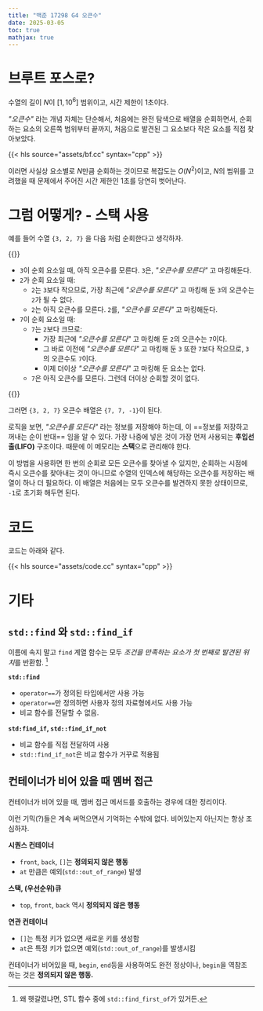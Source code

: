 ```yaml
---
title: "백준 17298 G4 오큰수"
date: 2025-03-05
toc: true
mathjax: true
---
```


<!-- 

60분, 못 풀었음

-->

# 브루트 포스로?

수열의 길이 $N$이 $[1, 10^6]$ 범위이고, 시간 제한이 1초이다.

*"오큰수"* 라는 개념 자체는 단순해서, 처음에는 완전 탐색으로 배열을 순회하면서, 순회하는 요소의 오른쪽 범위부터 끝까지, 처음으로 발견된 그 요소보다 작은 요소를 직접 찾아보았다.

{{< hls source="assets/bf.cc" syntax="cpp" >}}

이러면 사실상 요소별로 $N$만큼 순회하는 것이므로 복잡도는 $O(N^2)$이고, $N$의 범위를 고려했을 때 문제에서 주어진 시간 제한인 1초를 당연히 벗어난다.

# 그럼 어떻게? - 스택 사용

예를 들어 수열 `{3, 2, 7}` 을 다음 처럼 순회한다고 생각하자.

{{<admo>}}

* `3`이 순회 요소일 때, 아직 오큰수를 모른다. `3`은, *"오큰수를 모른다"* 고 마킹해둔다.
* `2`가 순회 요소일 때:
  * `2`는 `3`보다 작으므로, 가장 최근에 *"오큰수를 모른다"* 고 마킹해 둔 `3`의 오큰수는 `2`가 될 수 없다.
  * `2`는 아직 오큰수를 모른다. `2`를, *"오큰수를 모른다"* 고 마킹해둔다.
* `7`이 순회 요소일 때:
  * `7`는 `2`보다 크므로: 
    * 가장 최근에 *"오큰수를 모른다"* 고 마킹해 둔 `2`의 오큰수는 `7`이다.
    * 그 바로 이전에 *"오큰수를 모른다"* 고 마킹해 둔 `3` 또한 `7`보다 작으므로, `3`의 오큰수도 `7`이다.
    * 이제 더이상 *"오큰수를 모른다"* 고 마킹해 둔 요소는 없다.
  * `7`은 아직 오큰수를 모른다. 그런데 더이상 순회할 것이 없다.

{{</admo>}}

그러면 `{3, 2, 7}` 오큰수 배열은 `{7, 7, -1}`이 된다.

로직을 보면, *"오큰수를 모든다"* 라는 정보를 저장해야 하는데, 이 ==정보를 저장하고 꺼내는 순이 반대== 임을 알 수 있다. 가장 나중에 넣은 것이 가장 먼저 사용되는 **후입선출(LIFO)** 구조이다. 때문에 이 메모리는 **스택**으로 관리해야 한다.

이 방법을 사용하면 한 번의 순회로 모든 오큰수를 찾아낼 수 있지만, 순회하는 시점에 즉시 오큰수를 찾아내는 것이 아니므로 수열의 인덱스에 해당하는 오큰수를 저장하는 배열이 하나 더 필요하다. 이 배열은 처음에는 모두 오큰수를 발견하지 못한 상태이므로, `-1`로 초기화 해두면 된다.

# 코드

코드는 아래와 같다.

{{< hls source="assets/code.cc" syntax="cpp" >}}

# 기타

## `std::find` 와 `std::find_if`

이름에 속지 말고 `find` 계열 함수는 모두 *조건을 만족하는 요소가 첫 번째로 발견된 위치*를 반환함. [^1] 

[^1]: 왜 헷갈렸냐면, STL 함수 중에 `std::find_first_of`가 있거든.

**`std::find`**

* `operator==`가 정의된 타입에서만 사용 가능
* `operator==`만 정의하면 사용자 정의 자료형에서도 사용 가능
* 비교 함수를 전달할 수 없음.

**`std:find_if`, `std::find_if_not`**

* 비교 함수를 직접 전달하여 사용
* `std::find_if_not`은 비교 함수가 거꾸로 적용됨

## 컨테이너가 비어 있을 때 멤버 접근

컨테이너가 비어 있을 때, 멤버 접근 메서드를 호출하는 경우에 대한 정리이다.

이런 기믹(?)들은 계속 써먹으면서 기억하는 수밖에 없다. 
비어있는지 아닌지는 항상 조심하자.

**시퀀스 컨테이너**

* `front`, `back`, `[]`는 **정의되지 않은 행동**
* `at` 만큼은 예외(`std::out_of_range`) 발생

**스택, (우선순위)큐**

* `top`, `front`, `back` 역시 **정의되지 않은 행동**

**연관 컨테이너**

* `[]`는 특정 키가 없으면 새로운 키를 생성함
* `at`은 특정 키가 없으면 예외(`std::out_of_range`)를 발생시킴

컨테이너가 비어있을 때, `begin`, `end`등을 사용하여도 완전 정상이나, `begin`을 역참조 하는 것은 **정의되지 않은 행동.**
